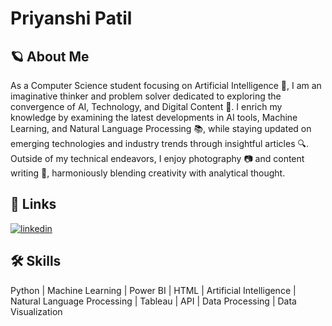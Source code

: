 # Priyanshi Patil
## 🪐 About Me
As a Computer Science student focusing on Artificial Intelligence 🤖, I am an imaginative thinker and problem solver dedicated to exploring the convergence of AI, Technology, and Digital Content 🚀. I enrich my knowledge by examining the latest developments in AI tools, Machine Learning, and Natural Language Processing 📚, while staying updated on emerging technologies and industry trends through insightful articles 🔍. Outside of my technical endeavors, I enjoy photography 📷 and content writing 📝, harmoniously blending creativity with analytical thought.
 ## 🔗 Links
[![linkedin](https://img.shields.io/badge/linkedin-0A66C2?style=for-the-badge&logo=linkedin&logoColor=white)]([https://www.linkedin.com/in/priyanshi-patil-194a472a8?lipi=urn%3Ali%3Apage%3Ad_flagship3_profile_view_base_contact_details%3BnDOnW%2F%2BlTt2bfaJddMrZBA%3D%3D](https://www.linkedin.com/in/priyanshi-patil-18a08u4g/))
## 🛠 Skills
Python | Machine Learning | Power BI | HTML | Artificial Intelligence | Natural Language Processing | Tableau | API | Data Processing | Data Visualization 
